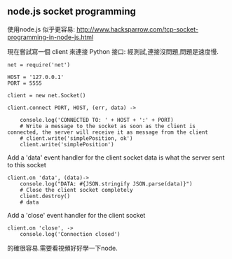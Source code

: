 ## node.js socket programming

使用node.js 似乎更容易:
http://www.hacksparrow.com/tcp-socket-programming-in-node-js.html

現在嘗試寫一個 client 來連接 Python 接口:
經測試,連接沒問題,問題是速度慢.

    net = require('net')

    HOST = '127.0.0.1'
    PORT = 5555

    client = new net.Socket()

    client.connect PORT, HOST, (err, data) ->

        console.log('CONNECTED TO: ' + HOST + ':' + PORT)
        # Write a message to the socket as soon as the client is connected, the server will receive it as message from the client
        # client.write('simplePosition, ok')
        client.write('simplePosition')

Add a 'data' event handler for the client socket
data is what the server sent to this socket

    client.on 'data', (data)->
        console.log("DATA: #{JSON.stringify JSON.parse(data)}")
        # Close the client socket completely
        client.destroy()
        # data

Add a 'close' event handler for the client socket

    client.on 'close', ->
        console.log('Connection closed')

的確很容易.需要看視頻好好學一下node.
